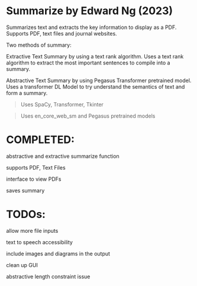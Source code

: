 # Summarize by Edward Ng (2023)

Summarizes text and extracts the key information to display as a PDF. Supports PDF, text files and journal websites.

Two methods of summary:

  Extractive Text Summary by using a text rank algorithm. Uses a text rank algorithm to extract the most important sentences to compile into a summary.
  
  Abstractive Text Summary by using Pegasus Transformer pretrained model. Uses a transformer DL Model to try understand the semantics of text and form a summary.
  
  

> Uses SpaCy, Transformer, Tkinter

> Uses en_core_web_sm and Pegasus pretrained models

# COMPLETED:
abstractive and extractive summarize function

supports PDF, Text Files

interface to view PDFs

saves summary

# TODOs:
 allow more file inputs
 
 text to speech accessibility
 
 include images and diagrams in the output
 
 clean up GUI
 
 abstractive length constraint issue
 
